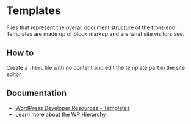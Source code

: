 # Templates

Files that represent the overall document structure of the front-end. Templates are made up of block markup and are what
site visitors see.

## How to

Create a `.html` file with no content and edit the template part in the site editor

## Documentation

* [WordPress Developer Resources - Templates](https://developer.wordpress.org/themes/core-concepts/templates/)
* Learn more about the [WP Hierarchy](https://developer.wordpress.org/themes/templates/template-hierarchy/)
